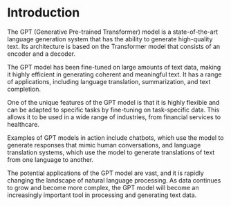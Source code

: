 # Introduction

The GPT (Generative Pre-trained Transformer) model is a state-of-the-art language generation system that has the ability to generate high-quality text. Its architecture is based on the Transformer model that consists of an encoder and a decoder.

The GPT model has been fine-tuned on large amounts of text data, making it highly efficient in generating coherent and meaningful text. It has a range of applications, including language translation, summarization, and text completion.

One of the unique features of the GPT model is that it is highly flexible and can be adapted to specific tasks by fine-tuning on task-specific data. This allows it to be used in a wide range of industries, from financial services to healthcare.

Examples of GPT models in action include chatbots, which use the model to generate responses that mimic human conversations, and language translation systems, which use the model to generate translations of text from one language to another.

The potential applications of the GPT model are vast, and it is rapidly changing the landscape of natural language processing. As data continues to grow and become more complex, the GPT model will become an increasingly important tool in processing and generating text data.
